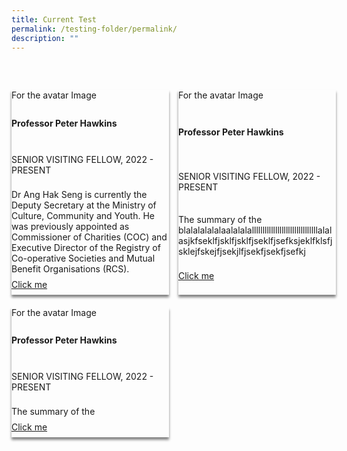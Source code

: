 ```yaml
---
title: Current Test
permalink: /testing-folder/permalink/
description: ""
---
```

<style>
.grid-container{
	display: grid;
	grid-template-columns: 50% 50%;
	grid-column-gap: 15px;
	margin-top: 20px;
	}

	.card {
	box-shadow: 0px 4px 4px 0px grey;
	margin-top: 40px;
	position: relative;
	height: 100%;
	display: flex;
	flex-direction: column;
	
	
	}
.card-contents {
	flex-grow: 1;
	
	}

</style>


<div class="grid-container">
<div class="card">
	<div class="card-contents">For the avatar Image</div>
	<div class="card-contents"><h4>Professor Peter Hawkins</h4></div>
	<div class="card-contents"><p>SENIOR VISITING FELLOW, 2022 - PRESENT</p></div>
	<div class="card-contents">Dr Ang Hak Seng is currently the Deputy Secretary at the Ministry of Culture, Community and Youth. He was previously appointed as Commissioner of Charities (COC) and Executive Director of the Registry of Co-operative Societies and Mutual Benefit Organisations (RCS).</div>
	<div class="card-contents"><a href="#">Click me</a></div>
</div>
<div class="card">
	<div class="card-contents">For the avatar Image</div>
	<div class="card-contents"><h4>Professor Peter Hawkins</h4></div>
	<div class="card-contents"><p>SENIOR VISITING FELLOW, 2022 - PRESENT</p></div>
	<div class="card-contents">The summary of the blalalalalalaalalalalllllllllllllllllllllllllllllllalalasjkfseklfjsklfjsklfjseklfjsefksjeklfklsfjsklejfskejfjsekjlfjsekfjsekfjsefkj</div>
	<div class="card-contents"><a href="#">Click me</a></div>
</div>
</div>
<div class="grid-container">
<div class="card">
	<div class="card-contents">For the avatar Image</div>
	<div class="card-contents"><h4>Professor Peter Hawkins</h4></div>
	<div class="card-contents"><p>SENIOR VISITING FELLOW, 2022 - PRESENT</p></div>
	<div class="card-contents">The summary of the </div>
	<div class="card-contents"><a href="#">Click me</a></div>
</div>




</div>